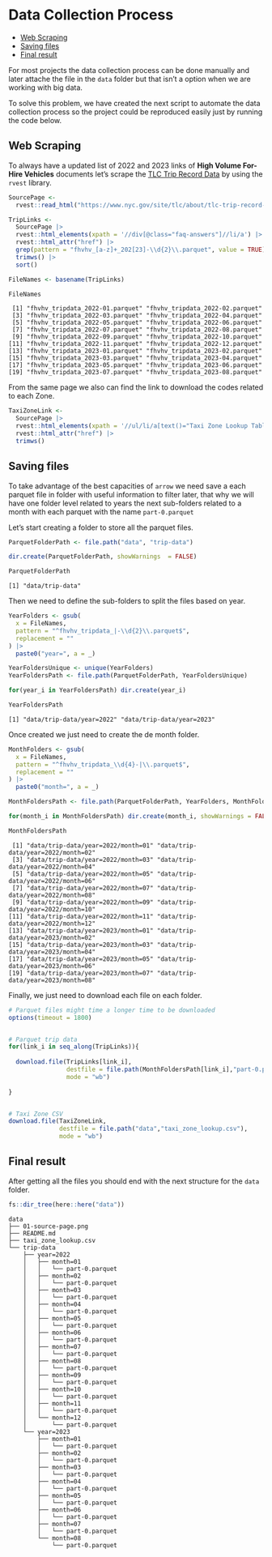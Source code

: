 Data Collection Process
================

- <a href="#web-scraping" id="toc-web-scraping">Web Scraping</a>
- <a href="#saving-files" id="toc-saving-files">Saving files</a>
- <a href="#final-result" id="toc-final-result">Final result</a>

For most projects the data collection process can be done manually and
later attache the file in the `data` folder but that isn’t a option when
we are working with big data.

To solve this problem, we have created the next script to automate the
data collection process so the project could be reproduced easily just
by running the code below.

## Web Scraping

To always have a updated list of 2022 and 2023 links of **High Volume
For-Hire Vehicles** documents let’s scrape the [TLC Trip Record
Data](https://www.nyc.gov/site/tlc/about/tlc-trip-record-data.page) by
using the `rvest` library.

``` r
SourcePage <-
  rvest::read_html("https://www.nyc.gov/site/tlc/about/tlc-trip-record-data.page")

TripLinks <-
  SourcePage |>
  rvest::html_elements(xpath = '//div[@class="faq-answers"]//li/a') |>
  rvest::html_attr("href") |>
  grep(pattern = "fhvhv_[a-z]+_202[23]-\\d{2}\\.parquet", value = TRUE) |>
  trimws() |>
  sort()

FileNames <- basename(TripLinks)

FileNames
```

     [1] "fhvhv_tripdata_2022-01.parquet" "fhvhv_tripdata_2022-02.parquet"
     [3] "fhvhv_tripdata_2022-03.parquet" "fhvhv_tripdata_2022-04.parquet"
     [5] "fhvhv_tripdata_2022-05.parquet" "fhvhv_tripdata_2022-06.parquet"
     [7] "fhvhv_tripdata_2022-07.parquet" "fhvhv_tripdata_2022-08.parquet"
     [9] "fhvhv_tripdata_2022-09.parquet" "fhvhv_tripdata_2022-10.parquet"
    [11] "fhvhv_tripdata_2022-11.parquet" "fhvhv_tripdata_2022-12.parquet"
    [13] "fhvhv_tripdata_2023-01.parquet" "fhvhv_tripdata_2023-02.parquet"
    [15] "fhvhv_tripdata_2023-03.parquet" "fhvhv_tripdata_2023-04.parquet"
    [17] "fhvhv_tripdata_2023-05.parquet" "fhvhv_tripdata_2023-06.parquet"
    [19] "fhvhv_tripdata_2023-07.parquet" "fhvhv_tripdata_2023-08.parquet"

From the same page we also can find the link to download the codes
related to each Zone.

``` r
TaxiZoneLink <-
  SourcePage |>
  rvest::html_elements(xpath = '//ul/li/a[text()="Taxi Zone Lookup Table"]')  |>
  rvest::html_attr("href") |>
  trimws()
```

## Saving files

To take advantage of the best capacities of `arrow` we need save a each
parquet file in folder with useful information to filter later, that why
we will have one folder level related to years the next sub-folders
related to a month with each parquet with the name `part-0.parquet`

Let’s start creating a folder to store all the parquet files.

``` r
ParquetFolderPath <- file.path("data", "trip-data")

dir.create(ParquetFolderPath, showWarnings  = FALSE)

ParquetFolderPath
```

    [1] "data/trip-data"

Then we need to define the sub-folders to split the files based on year.

``` r
YearFolders <- gsub(
  x = FileNames,
  pattern = "^fhvhv_tripdata_|-\\d{2}\\.parquet$",
  replacement = ""
) |>
  paste0("year=", a = _)

YearFoldersUnique <- unique(YearFolders)
YearFoldersPath <- file.path(ParquetFolderPath, YearFoldersUnique)

for(year_i in YearFoldersPath) dir.create(year_i)

YearFoldersPath
```

    [1] "data/trip-data/year=2022" "data/trip-data/year=2023"

Once created we just need to create the de month folder.

``` r
MonthFolders <- gsub(
  x = FileNames,
  pattern = "^fhvhv_tripdata_\\d{4}-|\\.parquet$",
  replacement = ""
) |>
  paste0("month=", a = _)

MonthFoldersPath <- file.path(ParquetFolderPath, YearFolders, MonthFolders)

for(month_i in MonthFoldersPath) dir.create(month_i, showWarnings = FALSE)

MonthFoldersPath
```

     [1] "data/trip-data/year=2022/month=01" "data/trip-data/year=2022/month=02"
     [3] "data/trip-data/year=2022/month=03" "data/trip-data/year=2022/month=04"
     [5] "data/trip-data/year=2022/month=05" "data/trip-data/year=2022/month=06"
     [7] "data/trip-data/year=2022/month=07" "data/trip-data/year=2022/month=08"
     [9] "data/trip-data/year=2022/month=09" "data/trip-data/year=2022/month=10"
    [11] "data/trip-data/year=2022/month=11" "data/trip-data/year=2022/month=12"
    [13] "data/trip-data/year=2023/month=01" "data/trip-data/year=2023/month=02"
    [15] "data/trip-data/year=2023/month=03" "data/trip-data/year=2023/month=04"
    [17] "data/trip-data/year=2023/month=05" "data/trip-data/year=2023/month=06"
    [19] "data/trip-data/year=2023/month=07" "data/trip-data/year=2023/month=08"

Finally, we just need to download each file on each folder.

``` r
# Parquet files might time a longer time to be downloaded
options(timeout = 1800)


# Parquet trip data
for(link_i in seq_along(TripLinks)){
  
  download.file(TripLinks[link_i],
                destfile = file.path(MonthFoldersPath[link_i],"part-0.parquet"),
                mode = "wb")
  
}


# Taxi Zone CSV
download.file(TaxiZoneLink,
              destfile = file.path("data","taxi_zone_lookup.csv"),
              mode = "wb")
```

## Final result

After getting all the files you should end with the next structure for
the `data` folder.

``` r
fs::dir_tree(here::here("data"))
```
    data
    ├── 01-source-page.png
    ├── README.md
    ├── taxi_zone_lookup.csv
    └── trip-data
        ├── year=2022
        │   ├── month=01
        │   │   └── part-0.parquet
        │   ├── month=02
        │   │   └── part-0.parquet
        │   ├── month=03
        │   │   └── part-0.parquet
        │   ├── month=04
        │   │   └── part-0.parquet
        │   ├── month=05
        │   │   └── part-0.parquet
        │   ├── month=06
        │   │   └── part-0.parquet
        │   ├── month=07
        │   │   └── part-0.parquet
        │   ├── month=08
        │   │   └── part-0.parquet
        │   ├── month=09
        │   │   └── part-0.parquet
        │   ├── month=10
        │   │   └── part-0.parquet
        │   ├── month=11
        │   │   └── part-0.parquet
        │   └── month=12
        │       └── part-0.parquet
        └── year=2023
            ├── month=01
            │   └── part-0.parquet
            ├── month=02
            │   └── part-0.parquet
            ├── month=03
            │   └── part-0.parquet
            ├── month=04
            │   └── part-0.parquet
            ├── month=05
            │   └── part-0.parquet
            ├── month=06
            │   └── part-0.parquet
            ├── month=07
            │   └── part-0.parquet
            └── month=08
                └── part-0.parquet
